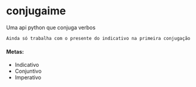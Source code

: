# conjugaime
Uma api python que conjuga verbos

`Ainda só trabalha com o presente do indicativo na primeira conjugação`

#### Metas:

- Indicativo
- Conjuntivo
- Imperativo
